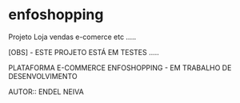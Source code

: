 # enfoshopping 

Projeto Loja vendas e-comerce etc .....

[OBS] - ESTE PROJETO ESTÁ EM TESTES .....

PLATAFORMA E-COMMERCE ENFOSHOPPING - EM TRABALHO DE DESENVOLVIMENTO

AUTOR:: ENDEL NEIVA 
